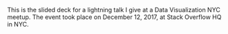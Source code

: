 This is the slided deck for a lightning talk I give at a Data Visualization NYC meetup. The event took place on December 12, 2017, at Stack Overflow HQ in NYC.
